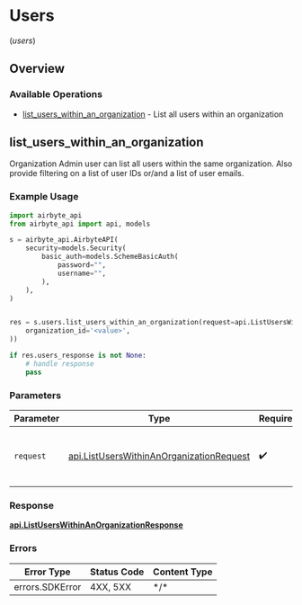 # Users
(*users*)

## Overview

### Available Operations

* [list_users_within_an_organization](#list_users_within_an_organization) - List all users within an organization

## list_users_within_an_organization

Organization Admin user can list all users within the same organization. Also provide filtering on a list of user IDs or/and a list of user emails.

### Example Usage

```python
import airbyte_api
from airbyte_api import api, models

s = airbyte_api.AirbyteAPI(
    security=models.Security(
        basic_auth=models.SchemeBasicAuth(
            password="",
            username="",
        ),
    ),
)


res = s.users.list_users_within_an_organization(request=api.ListUsersWithinAnOrganizationRequest(
    organization_id='<value>',
))

if res.users_response is not None:
    # handle response
    pass

```

### Parameters

| Parameter                                                                                     | Type                                                                                          | Required                                                                                      | Description                                                                                   |
| --------------------------------------------------------------------------------------------- | --------------------------------------------------------------------------------------------- | --------------------------------------------------------------------------------------------- | --------------------------------------------------------------------------------------------- |
| `request`                                                                                     | [api.ListUsersWithinAnOrganizationRequest](../../api/listuserswithinanorganizationrequest.md) | :heavy_check_mark:                                                                            | The request object to use for the request.                                                    |

### Response

**[api.ListUsersWithinAnOrganizationResponse](../../api/listuserswithinanorganizationresponse.md)**

### Errors

| Error Type      | Status Code     | Content Type    |
| --------------- | --------------- | --------------- |
| errors.SDKError | 4XX, 5XX        | \*/\*           |